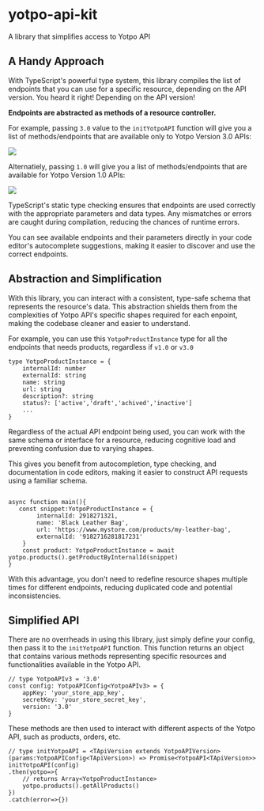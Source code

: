 # yotpo-api-kit
A library that simplifies access to Yotpo API

## A Handy Approach
With TypeScript's powerful type system, this library compiles the list of endpoints that you can use for a specific resource, depending on the API version. You heard it right! Depending on the API version! 

**Endpoints are abstracted as methods of a resource controller.**

For example, passing `3.0` value to the `initYotpoAPI` function will give you a list of methods/endpoints that are available only to Yotpo Version 3.0 APIs:

![](https://cdn.shopify.com/s/files/1/0560/7466/6159/files/fig1.png?v=1692447462)

Alternatiely, passing `1.0` will give you a list of methods/endpoints that are available for Yotpo Version 1.0 APIs:

![](https://cdn.shopify.com/s/files/1/0560/7466/6159/files/fig2.png?v=1692447597)

TypeScript's static type checking ensures that endpoints are used correctly with the appropriate parameters and data types. Any mismatches or errors are caught during compilation, reducing the chances of runtime errors.

You can see available endpoints and their parameters directly in your code editor's autocomplete suggestions, making it easier to discover and use the correct endpoints.

## Abstraction and Simplification
With this library, you can interact with a consistent, type-safe schema that represents the resource's data. This abstraction shields them from the complexities of Yotpo API's specific shapes required for each enpoint, making the codebase cleaner and easier to understand.

For example, you can use this `YotpoProductInstance` type for all the endpoints that needs products, regardless if `v1.0` or `v3.0`

```
type YotpoProductInstance = {
    internalId: number
    externalId: string
    name: string
    url: string
    description?: string
    status?: ['active','draft','achived','inactive']
    ...
}
```
Regardless of the actual API endpoint being used, you can work with the same schema or interface for a resource, reducing cognitive load and preventing confusion due to varying shapes.

This gives you benefit from autocompletion, type checking, and documentation in code editors, making it easier to construct API requests using a familiar schema.

```

async function main(){
   const snippet:YotpoProductInstance = {
        internalId: 2918271321,
        name: 'Black Leather Bag',
        url: 'https://www.mystore.com/products/my-leather-bag',
        externalId: '9182716281817231'
    }
    const product: YotpoProductInstance = await yotpo.products().getProductByInternalId(snippet)
}
```

With this advantage, you don't need to redefine resource shapes multiple times for different endpoints, reducing duplicated code and potential inconsistencies.

## Simplified API 

There are no overrheads in using this library, just simply define your config, then pass it to the `initYotpoAPI` function. This function returns an object that contains various methods representing specific resources and functionalities available in the Yotpo API. 

```
// type YotpoAPIv3 = '3.0'
const config: YotpoAPIConfig<YotpoAPIv3> = {
    appKey: 'your_store_app_key',
    secretKey: 'your_store_secret_key',
    version: '3.0'
}
```
These methods are then used to interact with different aspects of the Yotpo API, such as products, orders, etc.
```
// type initYotpoAPI = <TApiVersion extends YotpoAPIVersion>(params:YotpoAPIConfig<TApiVersion>) => Promise<YotpoAPI<TApiVersion>>
initYotpoAPI(config)
.then(yotpo=>{
    // returns Array<YotpoProductInstance>
    yotpo.products().getAllProducts()
})
.catch(error=>{})
```
